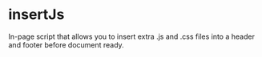 insertJs
========

In-page script that allows you to insert extra .js and .css files into a header and footer before document ready.
